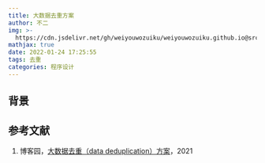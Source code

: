 ```yaml
---
title: 大数据去重方案
author: 不二
img: >-
  https://cdn.jsdelivr.net/gh/weiyouwozuiku/weiyouwozuiku.github.io@src/source/_posts/PageImg/程序设计/大数据去重方案.jpeg
mathjax: true
date: 2022-01-24 17:25:55
tags: 去重
categories: 程序设计
---
```


## 背景

## 参考文献

1. 博客园，[大数据去重（data deduplication）方案](https://www.cnblogs.com/luxiaoxun/p/14392375.html)，2021

